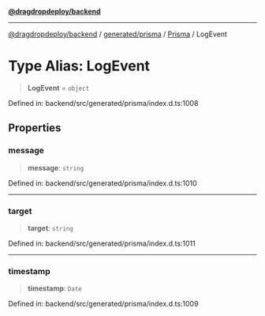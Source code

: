 [**@dragdropdeploy/backend**](../../../../../README.md)

***

[@dragdropdeploy/backend](../../../../../README.md) / [generated/prisma](../../../README.md) / [Prisma](../README.md) / LogEvent

# Type Alias: LogEvent

> **LogEvent** = `object`

Defined in: backend/src/generated/prisma/index.d.ts:1008

## Properties

### message

> **message**: `string`

Defined in: backend/src/generated/prisma/index.d.ts:1010

***

### target

> **target**: `string`

Defined in: backend/src/generated/prisma/index.d.ts:1011

***

### timestamp

> **timestamp**: `Date`

Defined in: backend/src/generated/prisma/index.d.ts:1009
